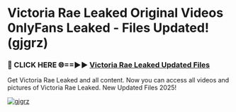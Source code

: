 # Victoria Rae Leaked Original Videos 0nlyFans Leaked - Files Updated! (gjgrz)

<h3>🔴 CLICK HERE 🌐==►► <a href="https://tinyurl.com/ehrbuxhb" rel="nofollow">Victoria Rae Leaked Updated Files</a></h3>

Get Victoria Rae Leaked and all content. Now you can access all videos and pictures of Victoria Rae Leaked. New Updated Files 2025!

[![gjgrz](https://i.imgur.com/lVYEuWS.gif)](https://tinyurl.com/ehrbuxhb)
